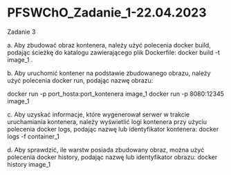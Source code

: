 # PFSWChO_Zadanie_1-22.04.2023

Zadanie 3

a. Aby zbudować obraz kontenera, należy użyć polecenia docker build, podając ścieżkę do katalogu zawierającego plik Dockerfile:
docker build -t image_1 .

b. Aby uruchomić kontener na podstawie zbudowanego obrazu, należy użyć polecenia docker run, podając nazwę obrazu:

docker run -p port_hosta:port_kontenera image_1
docker run -p 8080:12345 image_1

c. Aby uzyskać informacje, które wygenerował serwer w trakcie uruchamiania kontenera, należy wyświetlić logi kontenera przy użyciu polecenia docker logs, podając nazwę lub identyfikator kontenera:
docker logs -f container_1

d. Aby sprawdzić, ile warstw posiada zbudowany obraz, można użyć polecenia docker history, podając nazwę lub identyfikator obrazu:
docker history image_1
